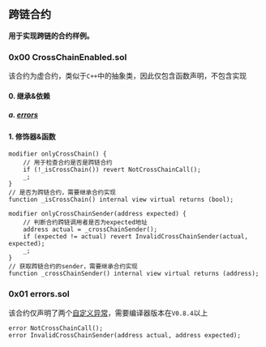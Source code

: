 ## 跨链合约
**用于实现跨链的合约样例。**
### 0x00 CrossChainEnabled.sol
该合约为虚合约，类似于`C++`中的抽象类，因此仅包含函数声明，不包含实现
#### 0. 继承&依赖
##### a. [errors](#0x01-errorssol)

#### 1. 修饰器&函数
```solidity
modifier onlyCrossChain() {
    // 用于检查合约是否是跨链合约
    if (!_isCrossChain()) revert NotCrossChainCall();
    _;
}
// 是否为跨链合约，需要继承合约实现
function _isCrossChain() internal view virtual returns (bool);

modifier onlyCrossChainSender(address expected) {
    // 判断合约跨链调用者是否为expected地址
    address actual = _crossChainSender();
    if (expected != actual) revert InvalidCrossChainSender(actual, expected);
    _;
}
// 获取跨链合约的sender，需要继承合约实现
function _crossChainSender() internal view virtual returns (address);
```

### 0x01 errors.sol
该合约仅声明了两个[自定义异常](https://blog.soliditylang.org/2021/04/21/custom-errors/)，需要编译器版本在`V0.8.4`以上
```solidity
error NotCrossChainCall();
error InvalidCrossChainSender(address actual, address expected);
```